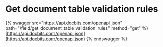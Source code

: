 # Get document table validation rules

{% swagger src="https://api.docbits.com/openapi.json" path="/field/get_document_table_validation_rules" method="get" %}
[https://api.docbits.com/openapi.json](https://api.docbits.com/openapi.json)
{% endswagger %}
